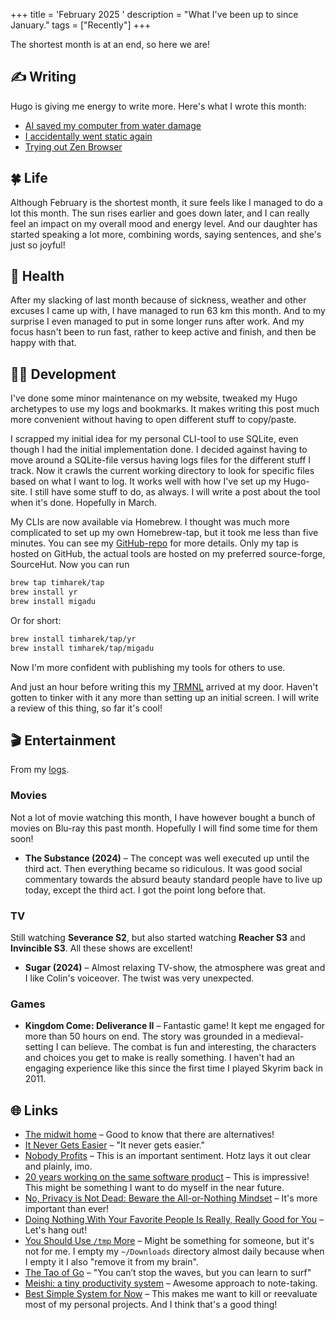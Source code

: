 +++
title = 'February 2025 '
description = "What I've been up to since January."
tags = ["Recently"]
+++

The shortest month is at an end, so here we are!

## ✍️ Writing

Hugo is giving me energy to write more. Here's what I wrote this month:

- [AI saved my computer from water damage](/blog/ai-saved-my-computer-from-water-damage)
- [I accidentally went static again](/blog/i-accidentally-went-static-again)
- [Trying out Zen Browser](/blog/trying-out-zen-browser)

## 🍀 Life

Although February is the shortest month, it sure feels like I managed to do a
lot this month. The sun rises earlier and goes down later, and I can really feel
an impact on my overall mood and energy level. And our daughter has started
speaking a lot more, combining words, saying sentences, and she's just so
joyful!

## 💪 Health

After my slacking of last month because of sickness, weather and other excuses I
came up with, I have managed to run 63 km this month. And to my surprise I even
managed to put in some longer runs after work. And my focus hasn't been to run
fast, rather to keep active and finish, and then be happy with that.

## 🧑‍💻 Development

I've done some minor maintenance on my website, tweaked my Hugo archetypes to
use my logs and bookmarks. It makes writing this post much more convenient
without having to open different stuff to copy/paste.

I scrapped my initial idea for my personal CLI-tool to use SQLite, even though I
had the initial implementation done. I decided against having to move around a
SQLite-file versus having logs files for the different stuff I track. Now it
crawls the current working directory to look for specific files based on what I
want to log. It works well with how I've set up my Hugo-site. I still have some
stuff to do, as always. I will write a post about the tool when it's done.
Hopefully in March.

My CLIs are now available via Homebrew. I thought was much more complicated to
set up my own Homebrew-tap, but it took me less than five minutes. You can see
my [GitHub-repo](https://github.com/timharek/homebrew-tap) for more details.
Only my tap is hosted on GitHub, the actual tools are hosted on my preferred
source-forge, SourceHut. Now you can run

```bash
brew tap timharek/tap
brew install yr
brew install migadu
```

Or for short:

```bash
brew install timharek/tap/yr
brew install timharek/tap/migadu
```

Now I'm more confident with publishing my tools for others to use.

And just an hour before writing this my [TRMNL] arrived at my door. Haven't
gotten to tinker with it any more than setting up an initial screen. I will
write a review of this thing, so far it's cool!

[TRMNL]: https://usetrmnl.com/

## 🎬 Entertainment

From my [logs](/logs).

### Movies

Not a lot of movie watching this month, I have however bought a bunch of movies
on Blu-ray this past month. Hopefully I will find some time for them soon!

- **The Substance (2024)** – The concept was well executed up until the third
  act. Then everything became so ridiculous. It was good social commentary
  towards the absurd beauty standard people have to live up today, except the
  third act. I got the point long before that.

### TV

Still watching **Severance S2**, but also started watching **Reacher S3** and
**Invincible S3**. All these shows are excellent!

- **Sugar (2024)** – Almost relaxing TV-show, the atmosphere was great and I
  like Colin's voiceover. The twist was very unexpected.

### Games

- **Kingdom Come: Deliverance II** – Fantastic game! It kept me engaged for more
  than 50 hours on end. The story was grounded in a medieval-setting I can
  believe. The combat is fun and interesting, the characters and choices you get
  to make is really something. I haven't had an engaging experience like this
  since the first time I played Skyrim back in 2011.

## 🌐 Links

- [The midwit home] – Good to know that there are alternatives!
- [It Never Gets Easier] – "It never gets easier."
- [Nobody Profits] – This is an important sentiment. Hotz lays it out clear and
  plainly, imo.
- [20 years working on the same software product] – This is impressive! This
  might be something I want to do myself in the near future.
- [No, Privacy is Not Dead: Beware the All-or-Nothing Mindset] – It's more
  important than ever!
- [Doing Nothing With Your Favorite People Is Really, Really Good for You] –
  Let's hang out!
- [You Should Use `/tmp` More] – Might be something for someone, but it's not
  for me. I empty my `~/Downloads` directory almost daily because when I empty
  it I also "remove it from my brain".
- [The Tao of Go] – "You can’t stop the waves, but you can learn to surf"
- [Meishi: a tiny productivity system] – Awesome approach to note-taking.
- [Best Simple System for Now] – This makes me want to kill or reevaluate most
  of my personal projects. And I think that's a good thing!

[The midwit home]: https://dynomight.net/midwit-home/
[It Never Gets Easier]:
  https://shripriya.com/blog/2024/11/21/it-never-gets-easier/
[Nobody Profits]:
  https://geohot.github.io//blog/jekyll/update/2025/02/19/nobody-will-profit.html
[20 years working on the same software product]:
  https://successfulsoftware.net/2025/02/21/20-years-working-on-the-same-software-product/
[No, Privacy is Not Dead: Beware the All-or-Nothing Mindset]:
  https://www.privacyguides.org/articles/2025/02/17/privacy-is-not-dead/
[Doing Nothing With Your Favorite People Is Really, Really Good for You]:
  https://www.self.com/story/benefits-doing-nothing-with-loved-ones
[You Should Use `/tmp` More]: https://atthis.link/blog/2025/58671.html
[The Tao of Go]: https://bitfieldconsulting.com/posts/tao-of-go
[Meishi: a tiny productivity system]: https://arun.is/blog/meishi-cards/
[Best Simple System for Now]: https://dannorth.net/best-simple-system-for-now/
